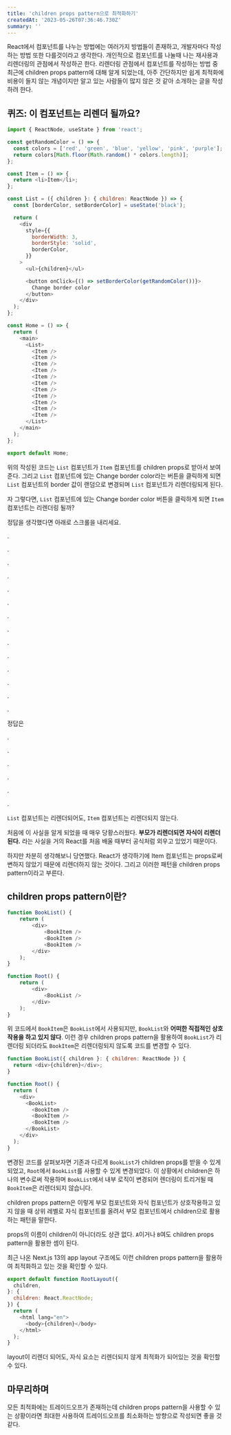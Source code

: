 ```yaml
---
title: 'children props pattern으로 최적화하기'
createdAt: '2023-05-26T07:36:46.730Z'
summary: ''
---
```


React에서 컴포넌트를 나누는 방법에는 여러가지 방법들이 존재하고, 개발자마다 작성하는 방법 또한 다를것이라고 생각한다. 개인적으로 컴포넌트를 나눌때 나는 재사용과 리렌더링의 관점에서 작성하곤 한다. 리렌더링 관점에서 컴포넌트를 작성하는 방법 중
최근에 children props pattern에 대해 알게 되었는데, 아주 간단하지만 쉽게 최적화에 비용이 들지 않는 개념이지만 알고 있는 사람들이 많지 않은 것 같아 소개하는 글을 작성하려 한다. 

## 퀴즈: 이 컴포넌트는 리렌더 될까요?

```js
import { ReactNode, useState } from 'react';

const getRandomColor = () => {
  const colors = ['red', 'green', 'blue', 'yellow', 'pink', 'purple'];
  return colors[Math.floor(Math.random() * colors.length)];
};

const Item = () => {
  return <li>Item</li>;
};

const List = ({ children }: { children: ReactNode }) => {
  const [borderColor, setBorderColor] = useState('black');

  return (
    <div
      style={{
        borderWidth: 3,
        borderStyle: 'solid',
        borderColor,
      }}
    >
      <ul>{children}</ul>

      <button onClick={() => setBorderColor(getRandomColor())}>
        Change border color
      </button>
    </div>
  );
};

const Home = () => {
  return (
    <main>
      <List>
        <Item />
        <Item />
        <Item />
        <Item />
        <Item />
        <Item />
        <Item />
        <Item />
        <Item />
        <Item />
        <Item />
      </List>
    </main>
  );
};

export default Home;
```

위의 작성된 코드는 `List` 컴포넌트가 `Item` 컴포넌트를 children props로 받아서 보여준다. 그리고 `List` 컴포넌트에 있는 Change border color라는 버튼을 클릭하게 되면 `List` 컴포넌트의 border 값이 랜덤으로 변경되며 `List` 컴포넌트가 리렌더링되게 된다. 

자 그렇다면, `List` 컴포넌트에 있는 Change border color 버튼을 클릭하게 되면 `Item` 컴포넌트는 리렌더링 될까?

정답을 생각했다면 아래로 스크롤을 내리세요.

.

.

.

.

.

.

.

.

.

.

.

.

.

.

정답은

.

.

.

.

.

.

`List` 컴포넌트는 리렌더되어도, `Item` 컴포넌트는 리렌더되지 않는다. 

처음에 이 사실을 알게 되었을 때 매우 당황스러웠다. **부모가 리렌더되면 자식이 리렌더된다.** 라는 사실을 거의 React를 처음 배울 때부터 공식처럼 외우고 있었기 때문이다. 

하지만 차분히 생각해보니 당연했다. React가 생각하기에 Item 컴포넌트는 props로써 변하지 않았기 때문에 리렌더하지 않는 것이다. 그리고 이러한 패턴을 children props pattern이라고 부른다. 

## children props pattern이란?
```js
function BookList() {
    return (
        <div>
            <BookItem />
            <BookItem />
            <BookItem />
        </div>
    );
}

function Root() {
    return (
        <div>
            <BookList />
        </div>
    );
}
```

위 코드에서 `BookItem`은 `BookList`에서 사용되지만, `BookList`와 **어떠한 직접적인 상호작용을 하고 있지 않다**. 이런 경우 children props pattern을 활용하여 `BookList`가 리렌더링 되더라도 `BookItem`은 리렌더링되지 않도록 코드를 변경할 수 있다.



```js
function BookList({ children }: { children: ReactNode }) {
  return <div>{children}</div>;
}

function Root() {
  return (
    <div>
      <BookList>
        <BookItem />
        <BookItem />
        <BookItem />
      </BookList>
    </div>
  );
}

```

변경된 코드를 살펴보자면 기존과 다르게 `BookList`가 children props를 받을 수 있게 되었고, `Root`에서 `BookList`를 사용할 수 있게 변경되었다. 이 상황에서 children은 하나의 변수로써 작용하며 `BookList`에서 내부 로직이 변경되어 렌더링이 트리거될 때 `BookItem`은 리렌더되지 않습니다. 

children props pattern은 이렇게 부모 컴포넌트와 자식 컴포넌트가 상호작용하고 있지 않을 때 상위 레벨로 자식 컴포넌트를 올려서 부모 컴포넌트에서 children으로 활용하는 패턴을 말한다. 

props의 이름이 children이 아니더라도 상관 없다. `A`이거나 `B`여도 children props pattern을 활용한 셈이 된다.  


최근 나온 Next.js 13의 app layout 구조에도 이런 children props pattern을 활용하여 최적화하고 있는 것을 확인할 수 있다. 
 
```js
export default function RootLayout({
  children,
}: {
  children: React.ReactNode;
}) {
  return (
    <html lang="en">
      <body>{children}</body>
    </html>
  );
}
```

layout이 리렌더 되어도, 자식 요소는 리렌더되지 않게 최적화가 되어있는 것을 확인할 수 있다. 

## 마무리하며
모든 최적화에는 트레이드오프가 존재하는데 children props pattern을 사용할 수 있는 상황이라면 최대한 사용하여 트레이드오프를 최소화하는 방향으로 작성되면 좋을 것 같다. 
